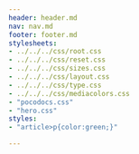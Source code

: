 ```yaml
---
header: header.md
nav: nav.md
footer: footer.md
stylesheets:
- ../../../css/root.css
- ../../../css/reset.css
- ../../../css/sizes.css
- ../../../css/layout.css
- ../../../css/type.css
- ../../../css/mediacolors.css
- "pocodocs.css"
- "hero.css"
styles:
- "article>p{color:green;}"

---
```

